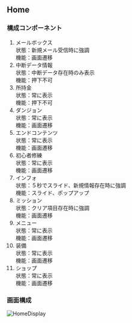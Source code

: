 ## Home

### 構成コンポーネント

  1. メールボックス  
  状態：新規メール受信時に強調  
  機能：画面遷移  
  1. 中断データ情報  
  状態：中断データ存在時のみ表示  
  機能：押下不可  
  1. 所持金  
  状態：常に表示    
  機能：押下不可  
  1. ダンジョン  
  状態：常に表示  
  機能：画面遷移  
  1. エンドコンテンツ  
  状態：常に表示    
  機能：画面遷移  
  1. 初心者修練  
  状態：常に表示  
  機能：画面遷移  
  1. インフォ  
  状態：５秒でスライド、新規情報存在時に強調  
  機能：スライド、ポップアップ  
  1. ミッション  
  状態：クリア項目存在時に強調  
  機能：画面遷移  
  1. メニュー  
  状態：常に表示  
  機能：画面遷移  
  1. 装備  
  状態：常に表示  
  機能：画面遷移  
  1. ショップ  
  状態：常に表示  
  機能：画面遷移  

### 画面構成

![HomeDisplay](Image/homeDisplay.png "HomeDisplay")